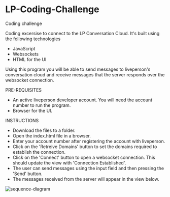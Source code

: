 # LP-Coding-Challenge
Coding challenge

Coding excersise to connect to the LP Conversation Cloud. It's built using the following technologies
- JavaScript
- Websockets
- HTML for the UI

Using this program you will be able to send messages to liveperson's conversation cloud and receive messages that the server responds over the websocket connection.

PRE-REQUISITES
- An active liveperson developer account. You will need the account number to run the program.
- Browser for the UI.

INSTRUCTIONS
- Download the files to a folder.
- Open the index.html file in a browser.
- Enter your account number after registering the account with liveperson.
- Click on the 'Retreive Domains' button to set the domains required to establish the connection.
- Click on the 'Connect' button to open a websocket connection. This should update the view with 'Connection Established'.
- The user can send messages using the input field and then pressing the 'Send' button.
- The messages received from the server will appear in the view below.

![sequence-diagram](https://user-images.githubusercontent.com/20487020/145467013-92f71953-bde7-4da7-9ab9-5285551ecfcb.png)
